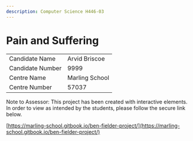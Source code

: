 ```yaml
---
description: Computer Science H446-03
---
```


# Pain and Suffering

|                  |                  |
| ---------------- | ---------------- |
| Candidate Name   | Arvid Briscoe  |
| Candidate Number | 9999             |
| Centre Name      | Marling School   |
| Centre Number    | 57037            |

Note to Assessor: This project has been created with interactive elements. In order to view as intended by the students, please follow the secure link below.

[https://marling-school.gitbook.io/ben-fielder-project/](https://marling-school.gitbook.io/ben-fielder-project/)
